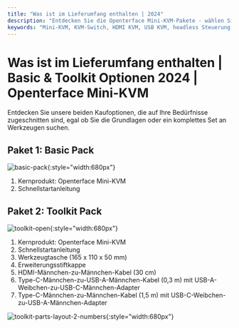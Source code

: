 ```yaml
---
title: "Was ist im Lieferumfang enthalten | 2024"
description: "Entdecken Sie die Openterface Mini-KVM-Pakete - wählen Sie zwischen den Optionen Basic und Toolkit. Vollständige KVM-Lösung mit HDMI-, USB-C-Konnektivität und Zubehör für nahtloses Gerätemanagement."
keywords: "Mini-KVM, KVM-Switch, HDMI KVM, USB KVM, headless Steuerung, Computerperipherie, KVM-Toolkit, KVM-Zubehör, Remote-Arbeitsplatz, Multi-Geräte-Steuerung"
---
```


# **Was ist im Lieferumfang enthalten** | Basic & Toolkit Optionen 2024 | Openterface Mini-KVM


Entdecken Sie unsere beiden Kaufoptionen, die auf Ihre Bedürfnisse zugeschnitten sind, egal ob Sie die Grundlagen oder ein komplettes Set an Werkzeugen suchen.

## Paket 1: Basic Pack

![basic-pack](https://assets.openterface.com/images/product/basic-with-maunal.jpg){:style="width:680px"}

1. Kernprodukt: Openterface Mini-KVM
2. Schnellstartanleitung

## Paket 2: Toolkit Pack

![toolkit-open](https://assets.openterface.com/images/product/toolkit-open-2024.jpg){:style="width:680px"}

1. Kernprodukt: Openterface Mini-KVM
2. Schnellstartanleitung
3. Werkzeugtasche (165 x 110 x 50 mm)
4. Erweiterungsstiftkappe
5. HDMI-Männchen-zu-Männchen-Kabel (30 cm)
6. Type-C-Männchen-zu-USB-A-Männchen-Kabel (0,3 m) mit USB-A-Weibchen-zu-USB-C-Männchen-Adapter
7. Type-C-Männchen-zu-Männchen-Kabel (1,5 m) mit USB-C-Weibchen-zu-USB-A-Männchen-Adapter

![toolkit-parts-layout-2-numbers](https://assets.openterface.com/images/product/toolkit-parts-layout-2-numbers.jpg){:style="width:680px"}